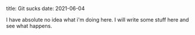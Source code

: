 title: Git sucks
date: 2021-06-04


I have absolute no idea what i'm doing here.
I will write some stuff here and see what happens.


